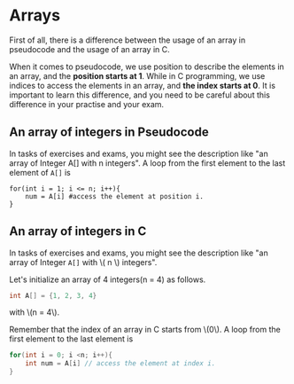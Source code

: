# Arrays

First of all, there is a difference between the usage of an array in pseudocode and the usage of an array in C.

When it comes to pseudocode, we use position to describe the elements in an array, and the **position starts at 1**.
While in C programming, we use indices to access the elements in an array, and **the index starts at 0**.
It is important to learn this difference, and you need to be careful about this difference in your practise and your exam.


## An array of integers in Pseudocode

In tasks of exercises and exams, you might see the description like "an array of Integer A[] with n integers".
A loop from the first element to the last element of ```A[]``` is

```
for(int i = 1; i <= n; i++){
	num = A[i] #access the element at position i.
}
```

## An array of integers in C

In tasks of exercises and exams, you might see the description like "an array of Integer ```A[]``` with \\( n \\) integers".

Let's initialize an array of 4 integers(n = 4) as follows.

```c
int A[] = {1, 2, 3, 4}
``` 

with \\(n = 4\\). 

Remember that the index of an array in C starts from \\(0\\). A loop from the first element to the last element is

```c
for(int i = 0; i <n; i++){
	int num = A[i] // access the element at index i.
}
```